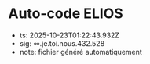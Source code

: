 # Auto-code ELIOS
- ts: 2025-10-23T01:22:43.932Z
- sig: ∞.je.toi.nous.432.528
- note: fichier généré automatiquement